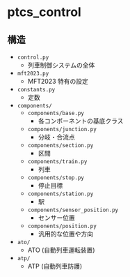 # ptcs_control

## 構造

- `control.py`
  - 列車制御システムの全体
- `mft2023.py`
  - MFT2023 特有の設定
- `constants.py`
  - 定数
- `components/`
  - `components/base.py`
    - 各コンポーネントの基底クラス
  - `components/junction.py`
    - 分岐・合流点
  - `components/section.py`
    - 区間
  - `components/train.py`
    - 列車
  - `components/stop.py`
    - 停止目標
  - `components/station.py`
    - 駅
  - `components/sensor_position.py`
    - センサー位置
  - `components/position.py`
    - 汎用的な位置や方向
- `ato/`
  - ATO (自動列車運転装置)
- `atp/`
  - ATP (自動列車防護)
